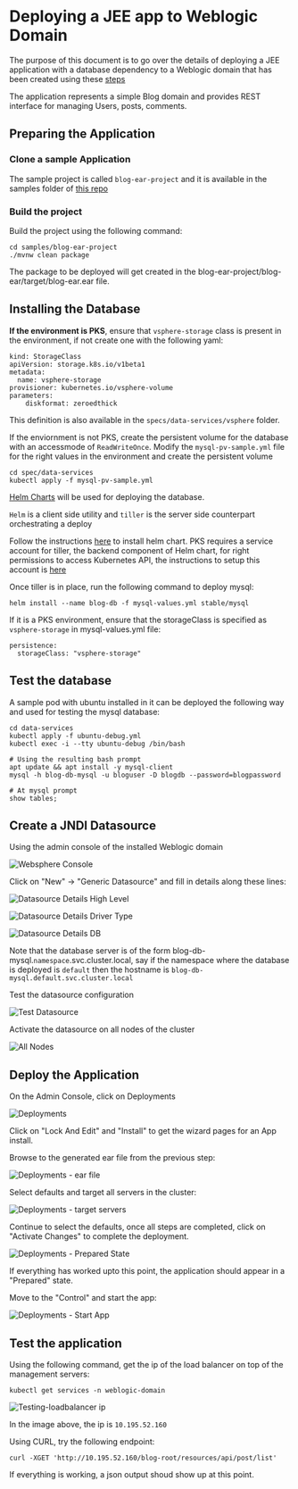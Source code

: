 # Deploying a JEE app to Weblogic Domain

The purpose of this document is to go over the details of deploying a JEE application with a database dependency to
a Weblogic domain that has been created using these [steps](../02-create_weblogic_domain)

The application represents a simple Blog domain and provides REST interface for managing Users, posts, comments.

## Preparing the Application
### Clone a sample Application

The sample project is called `blog-ear-project` and it is available in the samples folder of [this repo](https://github.com/pivotal-cf/weblogic-k8s-operator-recipe)

### Build the project

Build the project using the following command:

```
cd samples/blog-ear-project
./mvnw clean package
```

The package to be deployed will get created in the blog-ear-project/blog-ear/target/blog-ear.ear file.

## Installing the Database

**If the environment is PKS**, ensure that `vsphere-storage` class is present in the environment, if not create one with the following yaml:

```
kind: StorageClass
apiVersion: storage.k8s.io/v1beta1
metadata:
  name: vsphere-storage
provisioner: kubernetes.io/vsphere-volume
parameters:
    diskformat: zeroedthick
```

This definition is also available in the `specs/data-services/vsphere` folder.

If the enviornment is not PKS, create the persistent volume for the database with an accessmode of `ReadWriteOnce`. Modify the `mysql-pv-sample.yml` file for the right values in the environment and create the persistent volume

```
cd spec/data-services
kubectl apply -f mysql-pv-sample.yml
```

[Helm Charts](https://helm.sh/) will be used for deploying the database.

`Helm` is a client side utility and `tiller` is the server side counterpart orchestrating a deploy

Follow the instructions [here](https://docs.helm.sh/using_helm) to install helm chart. PKS requires a service account for tiller, the backend component of Helm chart, for right permissions to access Kubernetes API, the instructions to setup this account is [here](https://docs.pivotal.io/runtimes/pks/1-1/configure-tiller-helm.html)


Once tiller is in place, run the following command to deploy mysql:

```
helm install --name blog-db -f mysql-values.yml stable/mysql
```

If it is a PKS environment, ensure that the storageClass is specified as `vsphere-storage` in mysql-values.yml file:

```
persistence:
  storageClass: "vsphere-storage"
```


## Test the database

A sample pod with ubuntu installed in it can be deployed the following way and used for testing the mysql database:

```
cd data-services
kubectl apply -f ubuntu-debug.yml
kubectl exec -i --tty ubuntu-debug /bin/bash

# Using the resulting bash prompt
apt update && apt install -y mysql-client
mysql -h blog-db-mysql -u bloguser -D blogdb --password=blogpassword

# At mysql prompt
show tables;
```

## Create a JNDI Datasource

Using the admin console of the installed Weblogic domain

![Websphere Console](./images/DatasourcesSection.png)

Click on "New" -> "Generic Datasource" and fill in details along these lines:

![Datasource Details High Level](./images/Datasource-screen2.png)

![Datasource Details Driver Type](./images/Datasource-screen3.png)

![Datasource Details DB](./images/Datasource-screen4.png)

Note that the database server is of the form blog-db-mysql.`namespace`.svc.cluster.local, say if the namespace where the database is deployed is `default` then the hostname is `blog-db-mysql.default.svc.cluster.local`


Test the datasource configuration

![Test Datasource](./images/Datasource-screen5.png)

Activate the datasource on all nodes of the cluster

![All Nodes](./images/Datasource-screen6-TargetAll.png)

## Deploy the Application

On the Admin Console, click on Deployments

![Deployments](./images/Apps-Deployment-screen1.png)

Click on "Lock And Edit" and "Install" to get the wizard pages for an App install.

Browse to the generated ear file from the previous step:

![Deployments - ear file](./images/Apps-Deployment-screen2.png)

Select defaults and target all servers in the cluster:

![Deployments - target servers](./images/Apps-Deployment-screen3.png)

Continue to select the defaults, once all steps are completed, click on "Activate Changes" to complete the deployment.


![Deployments - Prepared State](./images/Apps-Deployment-screen4.png)

If everything has worked upto this point, the application should appear in a "Prepared" state.

Move to the "Control" and start the app:

![Deployments - Start App](./images/Apps-Deployment-screen5.png)

## Test the application

Using the following command, get the ip of the load balancer on top of the management servers:

```
kubectl get services -n weblogic-domain
```

![Testing-loadbalancer ip](./images/TestingJEE-Loadbalancer.png)

In the image above, the ip is `10.195.52.160`

Using CURL, try the following endpoint:

```
curl -XGET 'http://10.195.52.160/blog-root/resources/api/post/list'
```

If everything is working, a json output shoud show up at this point.
